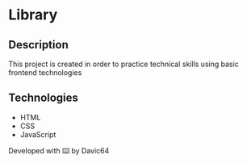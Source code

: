 # Library

## Description
This project is created in order to practice technical skills using basic frontend technologies

## Technologies
- HTML
- CSS
- JavaScript

Developed with ⌨️ by Davic64